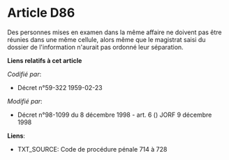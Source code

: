 # Article D86

Des personnes mises en examen dans la même affaire ne doivent pas être réunies dans une même cellule, alors même que le
magistrat saisi du dossier de l'information n'aurait pas ordonné leur séparation.

**Liens relatifs à cet article**

_Codifié par_:

  - Décret n°59-322 1959-02-23

_Modifié par_:

  - Décret n°98-1099 du 8 décembre 1998 - art. 6 () JORF 9 décembre 1998

**Liens**:

  - TXT_SOURCE: Code de procédure pénale 714 à 728
